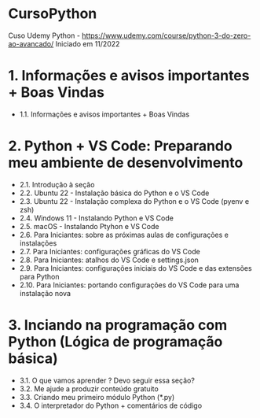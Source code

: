 # CursoPython
Cuso Udemy Python - https://www.udemy.com/course/python-3-do-zero-ao-avancado/
Iniciado em 11/2022

# 1. Informações e avisos importantes + Boas Vindas
  - 1.1. Informações e avisos importantes + Boas Vindas
# 2. Python + VS Code: Preparando meu ambiente de desenvolvimento
  - 2.1. Introdução à seção
  - 2.2. Ubuntu 22 - Instalação básica do Python e o VS Code
  - 2.3. Ubuntu 22 - Instalação complexa do Python e o VS Code (pyenv e zsh)
  - 2.4. Windows 11 - Instalando Python e VS Code
  - 2.5. macOS - Instalando Ptyhon e VS Code
  - 2.6. Para Iniciantes: sobre as próximas aulas de configurações e instalações
  - 2.7. Para Iniciantes: configurações gráficas do VS Code
  - 2.8. Para Iniciantes: atalhos do VS Code e settings.json
  - 2.9. Para Iniciantes: configurações iniciais do VS Code e das extensões para Python
  - 2.10. Para Iniciantes: portando configurações do VS Code para uma instalação nova
# 3. Inciando na programação com Python (Lógica de programação básica)
  - 3.1. O que vamos aprender ? Devo seguir essa seção?
  - 3.2. Me ajude a produzir conteúdo gratuito
  - 3.3. Criando meu primeiro módulo Python (*.py)
  - 3.4. O interpretador do Python + comentários de código

